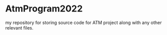 # AtmProgram2022
my repository for storing source code for ATM project along with any other relevant files.
